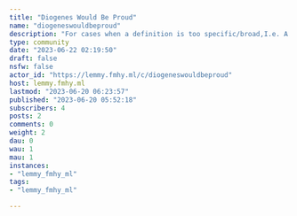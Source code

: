 ```yaml
---
title: "Diogenes Would Be Proud" 
name: "diogeneswouldbeproud"
description: "For cases when a definition is too specific/broad,I.e. A human is a featherless biped, therefore a plucked chicken is a human.Moved from Reddit, (r/DiogenesWouldBeProud) to LemmyI can't upload the icon due to [a Lemmy bug](https://github.com/LemmyNet/lemmy/issues/3173), I will try to upload it when it is resolved."
type: community
date: "2023-06-22 02:19:50"
draft: false
nsfw: false
actor_id: "https://lemmy.fmhy.ml/c/diogeneswouldbeproud"
host: lemmy.fmhy.ml
lastmod: "2023-06-20 06:23:57"
published: "2023-06-20 05:52:18"
subscribers: 4
posts: 2
comments: 0
weight: 2
dau: 0
wau: 1
mau: 1
instances:
- "lemmy_fmhy_ml"
tags: 
- "lemmy_fmhy_ml"

---
```

